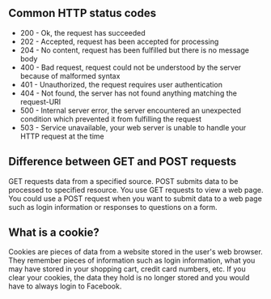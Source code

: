 ## Common HTTP status codes

* 200 - Ok, the request has succeeded
* 202 - Accepted, request has been accepted for processing
* 204 - No content, request has been fulfilled but there is no message body
* 400 - Bad request, request could not be understood by the server because of malformed syntax
* 401 - Unauthorized, the request requires user authentication
* 404 - Not found, the server has not found anything matching the request-URI
* 500 - Internal server error, the server encountered an unexpected condition which prevented it from fulfilling the request
* 503 - Service unavailable, your web server is unable to handle your HTTP request at the time

## Difference between GET and POST requests
GET requests data from a specified source. POST submits data to be processed to specified resource. You use GET requests to view a web page. You could use a POST request when you want to submit data to a web page such as login information or responses to questions on a form.

## What is a cookie?
Cookies are pieces of data from a website stored in the user's web browser. They remember pieces of information such as login information, what you may have stored in your shopping cart, credit card numbers, etc. If you clear your cookies, the data they hold is no longer stored and you would have to always login to Facebook.
